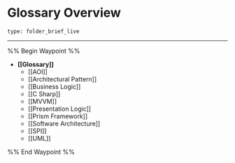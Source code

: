 # Glossary Overview
 
```ccard
type: folder_brief_live
```
 
---

%% Begin Waypoint %%
- **[[Glossary]]**
	- [[AOI]]
	- [[Architectural Pattern]]
	- [[Business Logic]]
	- [[C Sharp]]
	- [[MVVM]]
	- [[Presentation Logic]]
	- [[Prism Framework]]
	- [[Software Architecture]]
	- [[SPI]]
	- [[UML]]

%% End Waypoint %%